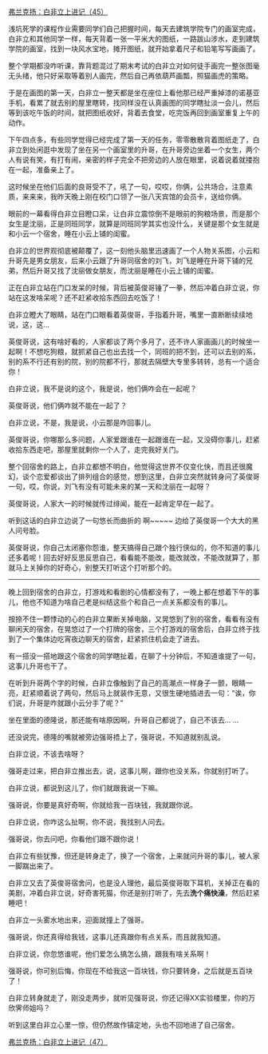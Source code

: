 <p></p><a href="https://zhuanlan.zhihu.com/p/99900357" data-draft-node="block" data-draft-type="link-card" data-image="https://pic2.zhimg.com/v2-15593706abaddc9465447f6a45fb8e0d_180x120.jpg" data-image-width="892" data-image-height="303" class="internal">弗兰克扬：白非立上进记（45）</a><p>浅坑死学的课程作业需要同学们自己把握时间，每天去建筑学院专门的画室完成，白非立和其他同学一样，每天背着一张一平米大的图纸，一路跋山涉水，走到建筑学院的画室，找到一块风水宝地，摊开图纸，就开始拿着尺子和铅笔写写画画了。</p><p>整个学期都没咋听课，靠背题混过了期末考试的白非立对如何徒手画完一整张图毫无头绪，他只好采取等着别人画完，然后自己再依葫芦画瓢，照猫画虎的策略。</p><p>于是在画图的第一天，白非立一整天都是坐在座位上看他那已经严重掉漆的诺基亚手机，看累了就去别的屋里瞎转，找同样没在认真画图的同学瞎扯淡一会儿，然后等到该吃午饭的时间，就把图纸收好，背着去食堂，吃完饭再回到画室重复上午的动作。</p><p>下午四点多，有些同学觉得已经完成了第一天的任务，零零散散背着图纸走了，白非立到处闲逛中发现了坐在另一个画室里的升哥，在升哥旁边坐着一个女生，两个人有说有笑，有打有闹，亲密的样子完全不把旁边的人放在眼里，说着说着就搂抱在一起，准备亲上了。</p><p>这时候坐在他们后面的良哥受不了，吼了一句，哎哎，你俩，公共场合，注意素质，来来来，我昨天晚上刚在校门口领了一张八天宾馆的会员卡，送给你俩。</p><p>眼前的一幕看得白非立目瞪口呆，让白非立震惊倒不是眼前的狗粮场景，而是那个女生是沈丽，正是同班同学，就算是同班同学其实也没什么，关键是那个女生就是和小云一个宿舍，睡在小云上铺的闺蜜。</p><p>白非立的世界观彻底被颠覆了，这一刻他头脑里迅速画了一个人物关系图，小云和升哥先是男女朋友，后来小云跟了升哥同宿舍的刘飞，刘飞是睡在升哥下铺的兄弟，然后升哥又找了沈丽做女朋友，而沈丽是睡在小云上铺的闺蜜。</p><p>正在白非立站在门口发呆的时候，背后被英俊哥锤了一拳，然后冲着白非立说，你站在这发啥呆呢？还不赶紧收拾东西回去吃饭了！</p><p>白非立瞪大了眼睛，站在门口眼看着英俊哥，手指着升哥，嘴里一直断断续续地说，这，这...</p><p>英俊哥说，这有啥好看的，人家都谈了两个多月了，还不许人家画画儿的时候坐一起啊！不想吃狗粮，就抓紧自己也出去找一个，同班的把不到，还可以去别的系，别的系不行还有别的院，别的院都不行，那就去隔壁大专里多转转，总有一个适合你！</p><p>白非立说，我不是说的这个，我是说，他们俩咋会在一起呢？</p><p>英俊哥说，他们俩咋就不能在一起了？</p><p>白非立说，不是，我是说，小云那是咋回事儿。</p><p>英俊哥说，你哪那么多问题，人家爱跟谁在一起跟谁在一起，又没碍你事儿，赶紧收拾东西走吧，那屋里就剩你一个人了，走完我好关门。</p><p>整个回宿舍的路上，白非立都想不明白，他觉得这世界不仅变化快，而且还很魔幻，谈个恋爱都谈出了排列组合的感觉，想到这里，白非立突然就转身问了英俊哥一句，哎，你说，刘飞有没有可能未来的某一天和沈丽在一起呀？</p><p>英俊哥说，人家大一的时候就传过绯闻，能在一起肯定早在一起了。</p><p>听到这话的白非立边说了一句悠长而曲折的 啊~~~~~ 边给了英俊哥一个大大的黑人问号脸。</p><p>英俊哥说，你自己太闭塞你怨谁，整天搞得自己跟个独行侠似的，你不知道的事儿还多着呢！回去好好反思反思自己，看看能不能改，能改就改，不能改就算了，那就马上关掉你的好奇心，别整天打听这个打听那个的。</p><hr><p>晚上回到宿舍的白非立，打游戏和看剧的心情都没有了，一晚上都在想着下午的事儿，他也不知道为啥自己老是纠结这些个和自己一点关系都没有的事儿。</p><p>按捺不住一颗悸动的心的白非立果断关掉电脑，又晃悠到了别的宿舍，看看有没有聊闲天的宿舍，在晃悠过了一个打牌的宿舍，三个打游戏的宿舍后，白非立终于找到了一个集体边吃宵夜边聊天的宿舍，赶紧抓住机会走了进去。</p><p>有一搭没一搭地跟这个宿舍的同学瞎扯着，在聊了十分钟后，不知道谁提了一句，这事儿升哥也干了。</p><p>在听到升哥两个字的时候，白非立像触到了自己的高潮点一样身子一颤，眼睛一亮，赶紧顺着说了两句，然后马上就装作无意，又很生硬地插进去一句：“诶，你们说，升哥是咋就跟小云分手了呢？”</p><p>坐在里面的德隆说，那还能有啥原因啊，升哥自己都说了，自己不该去... ...</p><p>还没说完，德隆的嘴就被旁边强哥捂上了，强哥说，不知道就别乱说。</p><p>白非立说，不该去啥呀？</p><p>强哥走过来，把白非立推出去，说，这事儿啊，跟你也没关系，你就别打听了。</p><p>白非立说，都说到这儿了，你们就跟我说一下嘛。</p><p>强哥说，你要是真好奇啊，你就给我一百块钱，我就跟你说。</p><p>白非立说，你咋这么扯啊，你不说，我找别人问去。</p><p>强哥说，你去问吧，你看他们跟不跟你说！</p><p>白非立有些犹豫，但还是转身走了，换了一个宿舍，上来就问升哥的事儿，被人家一脚踹出来了。</p><p>白非立又去了英俊哥宿舍问，也是没人理他，最后英俊哥取下耳机，关掉正在看的美剧，冲着白非立说，好奇害死猫，你还是别打听了，先去<b>洗个痛快澡</b>，然后赶紧睡吧！</p><p>白非立一头雾水地出来，迎面就撞上了强哥。</p><p>强哥说，你还真得给我钱，这事儿还真跟你有点关系，而且就我知道。</p><p>白非立说，你忽悠谁呢，他们爱怎么搞怎么搞，跟我有啥关系啊！</p><p>强哥说，你可别后悔，你现在不给我这一百块钱，你只要转身，之后就是五百块了！</p><p>白非立转身就走了，刚没走两步，就听见强哥说，你还记得XX实验楼里，你的万欣霁师姐吗？</p><p>听到这里白非立心里一惊，但仍然故作镇定地，头也不回地进了自己宿舍。</p><a href="https://zhuanlan.zhihu.com/p/99986703" data-draft-node="block" data-draft-type="link-card" data-image="https://pic3.zhimg.com/v2-86cacf609bd6d9f373fc82d2f716aa2a_180x120.jpg" data-image-width="967" data-image-height="314" class="internal">弗兰克扬：白非立上进记（47）</a><p></p><p></p>